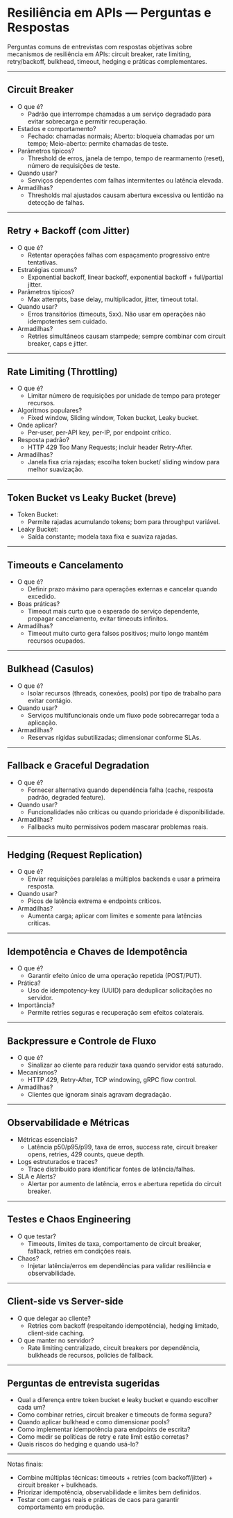 # Resiliência em APIs — Perguntas e Respostas

Perguntas comuns de entrevistas com respostas objetivas sobre mecanismos de resiliência em APIs: circuit breaker, rate limiting, retry/backoff, bulkhead, timeout, hedging e práticas complementares.

---

## Circuit Breaker
- O que é?
  - Padrão que interrompe chamadas a um serviço degradado para evitar sobrecarga e permitir recuperação.
- Estados e comportamento?
  - Fechado: chamadas normais; Aberto: bloqueia chamadas por um tempo; Meio-aberto: permite chamadas de teste.
- Parâmetros típicos?
  - Threshold de erros, janela de tempo, tempo de rearmamento (reset), número de requisições de teste.
- Quando usar?
  - Serviços dependentes com falhas intermitentes ou latência elevada.
- Armadilhas?
  - Thresholds mal ajustados causam abertura excessiva ou lentidão na detecção de falhas.

---

## Retry + Backoff (com Jitter)
- O que é?
  - Retentar operações falhas com espaçamento progressivo entre tentativas.
- Estratégias comuns?
  - Exponential backoff, linear backoff, exponential backoff + full/partial jitter.
- Parâmetros típicos?
  - Max attempts, base delay, multiplicador, jitter, timeout total.
- Quando usar?
  - Erros transitórios (timeouts, 5xx). Não usar em operações não idempotentes sem cuidado.
- Armadilhas?
  - Retries simultâneos causam stampede; sempre combinar com circuit breaker, caps e jitter.

---

## Rate Limiting (Throttling)
- O que é?
  - Limitar número de requisições por unidade de tempo para proteger recursos.
- Algoritmos populares?
  - Fixed window, Sliding window, Token bucket, Leaky bucket.
- Onde aplicar?
  - Per-user, per-API key, per-IP, por endpoint crítico.
- Resposta padrão?
  - HTTP 429 Too Many Requests; incluir header Retry-After.
- Armadilhas?
  - Janela fixa cria rajadas; escolha token bucket/ sliding window para melhor suavização.

---

## Token Bucket vs Leaky Bucket (breve)
- Token Bucket:
  - Permite rajadas acumulando tokens; bom para throughput variável.
- Leaky Bucket:
  - Saída constante; modela taxa fixa e suaviza rajadas.

---

## Timeouts e Cancelamento
- O que é?
  - Definir prazo máximo para operações externas e cancelar quando excedido.
- Boas práticas?
  - Timeout mais curto que o esperado do serviço dependente, propagar cancelamento, evitar timeouts infinitos.
- Armadilhas?
  - Timeout muito curto gera falsos positivos; muito longo mantém recursos ocupados.

---

## Bulkhead (Casulos)
- O que é?
  - Isolar recursos (threads, conexões, pools) por tipo de trabalho para evitar contágio.
- Quando usar?
  - Serviços multifuncionais onde um fluxo pode sobrecarregar toda a aplicação.
- Armadilhas?
  - Reservas rígidas subutilizadas; dimensionar conforme SLAs.

---

## Fallback e Graceful Degradation
- O que é?
  - Fornecer alternativa quando dependência falha (cache, resposta padrão, degraded feature).
- Quando usar?
  - Funcionalidades não críticas ou quando prioridade é disponibilidade.
- Armadilhas?
  - Fallbacks muito permissivos podem mascarar problemas reais.

---

## Hedging (Request Replication)
- O que é?
  - Enviar requisições paralelas a múltiplos backends e usar a primeira resposta.
- Quando usar?
  - Picos de latência extrema e endpoints críticos.
- Armadilhas?
  - Aumenta carga; aplicar com limites e somente para latências críticas.

---

## Idempotência e Chaves de Idempotência
- O que é?
  - Garantir efeito único de uma operação repetida (POST/PUT).
- Prática?
  - Uso de idempotency-key (UUID) para deduplicar solicitações no servidor.
- Importância?
  - Permite retries seguras e recuperação sem efeitos colaterais.

---

## Backpressure e Controle de Fluxo
- O que é?
  - Sinalizar ao cliente para reduzir taxa quando servidor está saturado.
- Mecanismos?
  - HTTP 429, Retry-After, TCP windowing, gRPC flow control.
- Armadilhas?
  - Clientes que ignoram sinais agravam degradação.

---

## Observabilidade e Métricas
- Métricas essenciais?
  - Latência p50/p95/p99, taxa de erros, success rate, circuit breaker opens, retries, 429 counts, queue depth.
- Logs estruturados e traces?
  - Trace distribuído para identificar fontes de latência/falhas.
- SLA e Alerts?
  - Alertar por aumento de latência, erros e abertura repetida do circuit breaker.

---

## Testes e Chaos Engineering
- O que testar?
  - Timeouts, limites de taxa, comportamento de circuit breaker, fallback, retries em condições reais.
- Chaos?
  - Injetar latência/erros em dependências para validar resiliência e observabilidade.

---

## Client-side vs Server-side
- O que delegar ao cliente?
  - Retries com backoff (respeitando idempotência), hedging limitado, client-side caching.
- O que manter no servidor?
  - Rate limiting centralizado, circuit breakers por dependência, bulkheads de recursos, policies de fallback.

---

## Perguntas de entrevista sugeridas
- Qual a diferença entre token bucket e leaky bucket e quando escolher cada um?
- Como combinar retries, circuit breaker e timeouts de forma segura?
- Quando aplicar bulkhead e como dimensionar pools?
- Como implementar idempotência para endpoints de escrita?
- Como medir se políticas de retry e rate limit estão corretas?
- Quais riscos do hedging e quando usá-lo?

---

Notas finais:
- Combine múltiplas técnicas: timeouts + retries (com backoff/jitter) + circuit breaker + bulkheads.
- Priorizar idempotência, observabilidade e limites bem definidos.
- Testar com cargas reais e práticas de caos para garantir comportamento em produção.